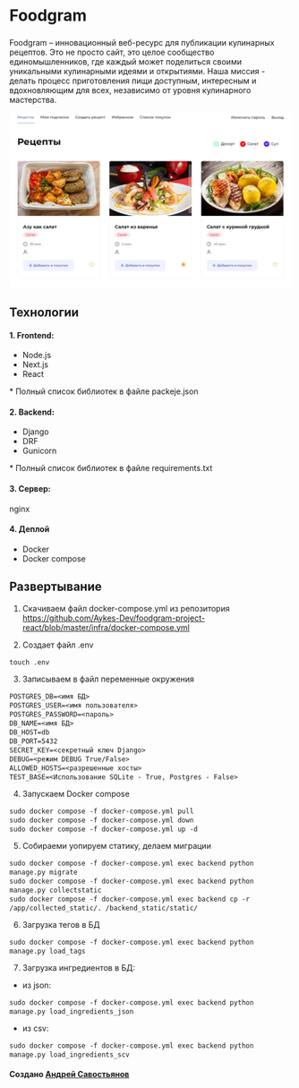 
# Foodgram
###
Foodgram – инновационный веб-ресурс для публикации кулинарных рецептов. Это не просто сайт, это целое сообщество единомышленников, где каждый может поделиться своими уникальными кулинарными идеями и открытиями. Наша миссия - делать процесс приготовления пищи доступным, интересным и вдохновляющим для всех, независимо от уровня кулинарного мастерства.

![logo](image_for_git.jpg)



## Технологии
#### 1. Frontend:
- Node.js
- Next.js
- React

\* Полный список библиотек в файле packeje.json

#### 2. Backend:
- Django
- DRF
- Gunicorn

\* Полный список библиотек в файле requirements.txt

#### 3. Сервер:
nginx

#### 4. Деплой
- Docker
- Docker compose

## Развертывание
1. Скачиваем файл docker-compose.yml из репозитория https://github.com/Aykes-Dev/foodgram-project-react/blob/master/infra/docker-compose.yml

2. Создает файл .env
```
touch .env
```
3. Записываем в файл переменные окружения
```
POSTGRES_DB=<имя БД>
POSTGRES_USER=<имя пользователя>
POSTGRES_PASSWORD=<пароль>
DB_NAME=<имя БД>
DB_HOST=db
DB_PORT=5432
SECRET_KEY=<секретный ключ Django>
DEBUG=<режим DEBUG True/False>
ALLOWED_HOSTS=<разрешенные хосты>
TEST_BASE=<Использование SQLite - True, Postgres - False>
```

4. Запускаем Docker compose
```
sudo docker compose -f docker-compose.yml pull
sudo docker compose -f docker-compose.yml down
sudo docker compose -f docker-compose.yml up -d
```
5. Собираеми уопируем статику, делаем миграции
```
sudo docker compose -f docker-compose.yml exec backend python manage.py migrate
sudo docker compose -f docker-compose.yml exec backend python manage.py collectstatic
sudo docker compose -f docker-compose.yml exec backend cp -r /app/collected_static/. /backend_static/static/ 
```
6. Загрузка тегов в БД
```
sudo docker compose -f docker-compose.yml exec backend python manage.py load_tags
```

7. Загрузка ингредиентов в БД:
* из json:
```
sudo docker compose -f docker-compose.yml exec backend python manage.py load_ingredients_json
```
* из csv:
```
sudo docker compose -f docker-compose.yml exec backend python manage.py load_ingredients_scv
```


#### Создано [Андрей Савостьянов](https://github.com/Aykes-Dev)